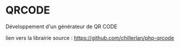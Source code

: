 # QRCODE
Développement d'un générateur de QR CODE

lien vers la librairie source :
https://github.com/chillerlan/php-qrcode
